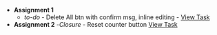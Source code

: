 
- **Assignment 1**  
  - *to-do* - Delete All btn with confirm msg, inline editing - [View Task](Todo/README.md)  
- **Assignment 2**
  -*Closure* - Reset counter button [View Task](closures-count.html)

